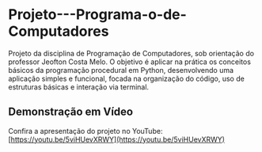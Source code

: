 # Projeto---Programa-o-de-Computadores
Projeto da disciplina de Programação de Computadores, sob orientação do professor Jeofton Costa Melo. O objetivo é aplicar na prática os conceitos básicos da programação procedural em Python, desenvolvendo uma aplicação simples e funcional, focada na organização do código, uso de estruturas básicas e interação via terminal.

## Demonstração em Vídeo

Confira a apresentação do projeto no YouTube:  
[https://youtu.be/5viHUevXRWY](https://youtu.be/5viHUevXRWY)
